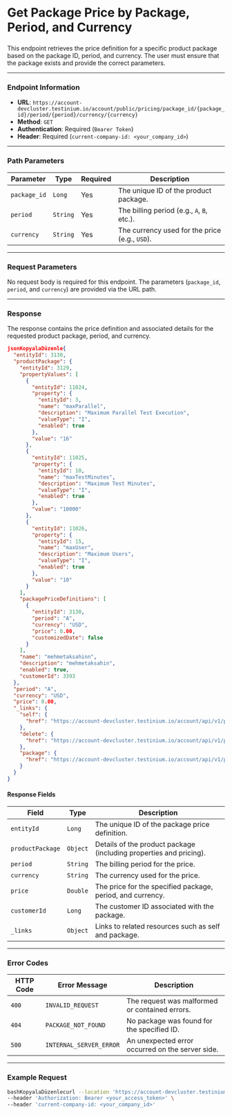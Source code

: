 # Get Package Price by Package, Period, and Currency

###

This endpoint retrieves the price definition for a specific product package based on the package ID, period, and currency. The user must ensure that the package exists and provide the correct parameters.

***

### Endpoint Information

* **URL**: `https://account-devcluster.testinium.io/account/public/pricing/package_id/{package_id}/period/{period}/currency/{currency}`
* **Method**: `GET`
* **Authentication**: Required (`Bearer Token`)
* **Header**: Required (`current-company-id: <your_company_id>`)

***

### Path Parameters

| Parameter    | Type     | Required | Description                                    |
| ------------ | -------- | -------- | ---------------------------------------------- |
| `package_id` | `Long`   | Yes      | The unique ID of the product package.          |
| `period`     | `String` | Yes      | The billing period (e.g., `A`, `B`, etc.).     |
| `currency`   | `String` | Yes      | The currency used for the price (e.g., `USD`). |

***

### Request Parameters

No request body is required for this endpoint. The parameters (`package_id`, `period`, and `currency`) are provided via the URL path.

***

### Response

The response contains the price definition and associated details for the requested product package, period, and currency.

```json
jsonKopyalaDüzenle{
  "entityId": 3130,
  "productPackage": {
    "entityId": 3129,
    "propertyValues": [
      {
        "entityId": 11024,
        "property": {
          "entityId": 3,
          "name": "maxParallel",
          "description": "Maximum Parallel Test Execution",
          "valueType": "I",
          "enabled": true
        },
        "value": "16"
      },
      {
        "entityId": 11025,
        "property": {
          "entityId": 10,
          "name": "maxTestMinutes",
          "description": "Maximum Test Minutes",
          "valueType": "I",
          "enabled": true
        },
        "value": "10000"
      },
      {
        "entityId": 11026,
        "property": {
          "entityId": 15,
          "name": "maxUser",
          "description": "Maximum Users",
          "valueType": "I",
          "enabled": true
        },
        "value": "10"
      }
    ],
    "packagePriceDefinitions": [
      {
        "entityId": 3130,
        "period": "A",
        "currency": "USD",
        "price": 0.00,
        "customizedDate": false
      }
    ],
    "name": "mehmetaksahinn",
    "description": "mehmetaksahin",
    "enabled": true,
    "customerId": 3393
  },
  "period": "A",
  "currency": "USD",
  "price": 0.00,
  "_links": {
    "self": {
      "href": "https://account-devcluster.testinium.io/account/api/v1/package_price_definitions/3130"
    },
    "delete": {
      "href": "https://account-devcluster.testinium.io/account/api/v1/package_price_definitions/3130"
    },
    "package": {
      "href": "https://account-devcluster.testinium.io/account/api/v1/packages/3129"
    }
  }
}
```

#### Response Fields

| Field            | Type     | Description                                                        |
| ---------------- | -------- | ------------------------------------------------------------------ |
| `entityId`       | `Long`   | The unique ID of the package price definition.                     |
| `productPackage` | `Object` | Details of the product package (including properties and pricing). |
| `period`         | `String` | The billing period for the price.                                  |
| `currency`       | `String` | The currency used for the price.                                   |
| `price`          | `Double` | The price for the specified package, period, and currency.         |
| `customerId`     | `Long`   | The customer ID associated with the package.                       |
| `_links`         | `Object` | Links to related resources such as self and package.               |

***

### Error Codes

| HTTP Code | Error Message           | Description                                      |
| --------- | ----------------------- | ------------------------------------------------ |
| `400`     | `INVALID_REQUEST`       | The request was malformed or contained errors.   |
| `404`     | `PACKAGE_NOT_FOUND`     | No package was found for the specified ID.       |
| `500`     | `INTERNAL_SERVER_ERROR` | An unexpected error occurred on the server side. |

***

### Example Request

```bash
bashKopyalaDüzenlecurl --location 'https://account-devcluster.testinium.io/account/public/pricing/package_id/{package_id}/period/{period}/currency/{currency}' \
--header 'Authorization: Bearer <your_access_token>' \
--header 'current-company-id: <your_company_id>'
```

